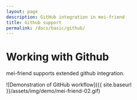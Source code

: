 ```yaml
---
layout: page
description: GitHub integration in mei-friend
title: Github support
permalink: /docs/basic/github/
---
```

# Working with Github

mei-friend supports extended github integration.

![Demonstration of GitHub workflow]({{ site.baseurl }}/assets/img/demo/mei-friend-02.gif)